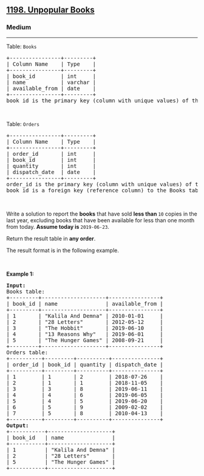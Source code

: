 <h2><a href="https://leetcode.com/problems/unpopular-books">1198. Unpopular Books</a></h2><h3>Medium</h3><hr><p>Table: <code>Books</code></p>

<pre>
+----------------+---------+
| Column Name    | Type    |
+----------------+---------+
| book_id        | int     |
| name           | varchar |
| available_from | date    |
+----------------+---------+
book_id is the primary key (column with unique values) of this table.
</pre>

<p>&nbsp;</p>

<p>Table: <code>Orders</code></p>

<pre>
+----------------+---------+
| Column Name    | Type    |
+----------------+---------+
| order_id       | int     |
| book_id        | int     |
| quantity       | int     |
| dispatch_date  | date    |
+----------------+---------+
order_id is the primary key (column with unique values) of this table.
book_id is a foreign key (reference column) to the Books table.
</pre>

<p>&nbsp;</p>

<p>Write a solution to report&nbsp;the <strong>books</strong> that have sold <strong>less than </strong><code>10</code> copies in the last year, excluding books that have been available for less than one month from today. <strong>Assume today is </strong><code>2019-06-23</code>.</p>

<p>Return the result table in <strong>any order</strong>.</p>

<p>The result format is in the following example.</p>

<p>&nbsp;</p>
<p><strong class="example">Example 1:</strong></p>

<pre>
<strong>Input:</strong> 
Books table:
+---------+--------------------+----------------+
| book_id | name               | available_from |
+---------+--------------------+----------------+
| 1       | &quot;Kalila And Demna&quot; | 2010-01-01     |
| 2       | &quot;28 Letters&quot;       | 2012-05-12     |
| 3       | &quot;The Hobbit&quot;       | 2019-06-10     |
| 4       | &quot;13 Reasons Why&quot;   | 2019-06-01     |
| 5       | &quot;The Hunger Games&quot; | 2008-09-21     |
+---------+--------------------+----------------+
Orders table:
+----------+---------+----------+---------------+
| order_id | book_id | quantity | dispatch_date |
+----------+---------+----------+---------------+
| 1        | 1       | 2        | 2018-07-26    |
| 2        | 1       | 1        | 2018-11-05    |
| 3        | 3       | 8        | 2019-06-11    |
| 4        | 4       | 6        | 2019-06-05    |
| 5        | 4       | 5        | 2019-06-20    |
| 6        | 5       | 9        | 2009-02-02    |
| 7        | 5       | 8        | 2010-04-13    |
+----------+---------+----------+---------------+
<strong>Output:</strong> 
+-----------+--------------------+
| book_id   | name               |
+-----------+--------------------+
| 1         | &quot;Kalila And Demna&quot; |
| 2         | &quot;28 Letters&quot;       |
| 5         | &quot;The Hunger Games&quot; |
+-----------+--------------------+
</pre>
